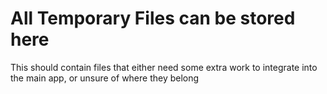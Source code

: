 # All Temporary Files can be stored here
This should contain files that either need some extra work to integrate into the main app, or unsure of where they belong
